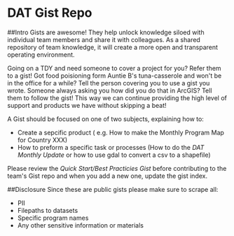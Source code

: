 # DAT Gist Repo

##Intro
Gists are awesome! They help unlock knowledge siloed with individual team members and share it with colleagues. As a shared repository of team knowledge, it will create a more open and transparent operating environment. 

Going on a TDY and need someone to cover a project for you? Refer them to a gist!  Got food poisioning form Auntie B's tuna-casserole and won't be in the office for a while? Tell the person covering you to use a gist you wrote.  Someone always asking you how did you do that in ArcGIS?  Tell them to follow the gist!  This way we can continue providing the high level of support and products we have without skipping a beat!

A Gist should be focused on one of two subjects, explaining how to:
  - Create a sepcific product ( e.g. How to make the Monthly Program Map for Country XXX)
  - How to preform a specific task or processes (How to do the *DAT Monthly Update* or how to use gdal to convert a csv to a shapefile) 

Please review the *Quick Start/Best Practicies Gist* before contributing to the team's Gist repo and when you add a new one, update the gist index.

##Disclosure
Since these are public gists please make sure to scrape all:
- PII
- Filepaths to datasets
- Specific program names
- Any other sensitive information or materials
